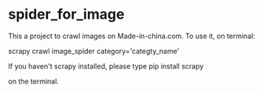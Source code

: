 # spider_for_image
This a project to crawl images on Made-in-china.com.
To use it, on terminal:
  
  scrapy crawl image_spider category='categty_name'
  
If you haven't scrapy installed, please type 
  pip install scrapy 

on the terminal.

